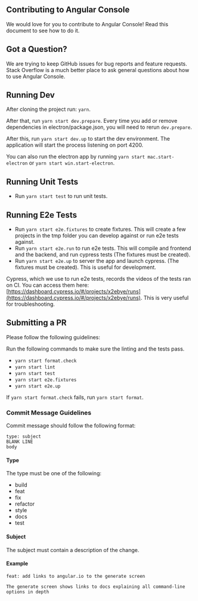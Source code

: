 ## Contributing to Angular Console

We would love for you to contribute to Angular Console! Read this document to see how to do it.


## Got a Question?

We are trying to keep GitHub issues for bug reports and feature requests. Stack Overflow is a much better place to ask general questions about how to use Angular Console.



## Running Dev

After cloning the project run: `yarn`. 

After that, run `yarn start dev.prepare`. Every time you add or remove dependencies in electron/package.json, you will need to rerun `dev.prepare`. 

After this, run `yarn start dev.up` to start the dev environment. The application will start the process listening on port 4200. 

You can also run the electron app by running `yarn start mac.start-electron` or `yarn start win.start-electron`.


## Running Unit Tests

* Run `yarn start test` to run unit tests.

## Running E2e Tests

* Run `yarn start e2e.fixtures` to create fixtures. This will create a few projects in the tmp folder you can develop against or run e2e tests against.
* Run `yarn start e2e.run` to run e2e tests. This will compile and frontend and the backend, and run cypress tests (The fixtures must be created).
* Run `yarn start e2e.up` to server the app and launch cypress. (The fixtures must be created). This is useful for development.

Cypress, which we use to run e2e tests, records the videos of the tests ran on CI. You can access them here: [https://dashboard.cypress.io/#/projects/x2ebye/runs](https://dashboard.cypress.io/#/projects/x2ebye/runs). This is very useful for troubleshooting.


## Submitting a PR

Please follow the following guidelines:

Run the following commands to make sure the linting and the tests pass.

* `yarn start format.check`
* `yarn start lint`
* `yarn start test`
* `yarn start e2e.fixtures`
* `yarn start e2e.up`

If `yarn start format.check` fails, run `yarn start format`.


### Commit Message Guidelines

Commit message should follow the following format:

```
type: subject
BLANK LINE
body
```

#### Type

The type must be one of the following:

* build
* feat
* fix
* refactor
* style
* docs
* test

#### Subject

The subject must contain a description of the change.

#### Example

```
feat: add links to angular.io to the generate screen

The generate screen shows links to docs explaining all command-line options in depth
```
